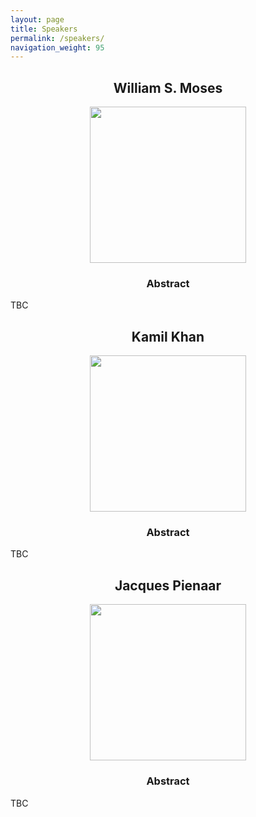```yaml
---
layout: page
title: Speakers
permalink: /speakers/
navigation_weight: 95
---
```


<h2 align='center'>William S. Moses</h2>

<p align="center">
	<a rel="nofollow">	
		<img src="{{site.baseurl}}/assets/img/HueckelheimJan.jpeg" width="250" />
	</a>
</p>

<h3 align='center'>Abstract</h3>

TBC

<h2 align='center'>Kamil Khan</h2>

<p align="center">
	<a rel="nofollow">	
		<img src="{{site.baseurl}}/assets/img/HueckelheimJan.jpeg" width="250" />
	</a>
</p>

<h3 align='center'>Abstract</h3>

TBC

<h2 align='center'>Jacques Pienaar</h2>

<p align="center">
	<a rel="nofollow">	
		<img src="{{site.baseurl}}/assets/img/HueckelheimJan.jpeg" width="250" />
	</a>
</p>

<h3 align='center'>Abstract</h3>

TBC
